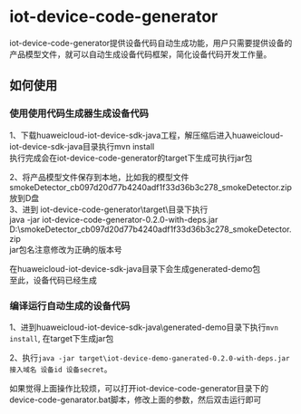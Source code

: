 # iot-device-code-generator

iot-device-code-generator提供设备代码自动生成功能，用户只需要提供设备的产品模型文件，就可以自动生成设备代码框架，简化设备代码开发工作量。


## 如何使用
### 使用使用代码生成器生成设备代码
1、下载huaweicloud-iot-device-sdk-java工程，解压缩后进入huaweicloud-iot-device-sdk-java目录执行mvn install  
执行完成会在iot-device-code-generator的target下生成可执行jar包  

2、将产品模型文件保存到本地，比如我的模型文件smokeDetector_cb097d20d77b4240adf1f33d36b3c278_smokeDetector.zip放到D盘  
3、进到 iot-device-code-generator\target\目录下执行  
  java -jar iot-device-code-generator-0.2.0-with-deps.jar D:\smokeDetector_cb097d20d77b4240adf1f33d36b3c278_smokeDetector.zip  
jar包名注意修改为正确的版本号  

在huaweicloud-iot-device-sdk-java目录下会生成generated-demo包  
至此，设备代码已经生成  

### 编译运行自动生成的设备代码
1、进到huaweicloud-iot-device-sdk-java\generated-demo目录下执行`mvn install`, 在target下生成jar包

2、执行`java -jar target\iot-device-demo-ganerated-0.2.0-with-deps.jar 接入域名 设备id 设备secret`。

如果觉得上面操作比较烦，可以打开iot-device-code-generator目录下的device-code-genarator.bat脚本，修改上面的参数，然后双击运行即可  
    




